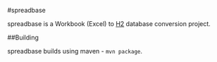 #spreadbase

spreadbase is a Workbook (Excel) to [H2](http://h2database.com/html/main.html) database conversion project. 

##Building

spreadbase builds using maven - `mvn package`.